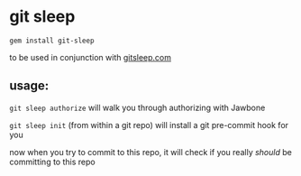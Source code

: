 # git sleep

`gem install git-sleep`

to be used in conjunction with [gitsleep.com](http://www.gitsleep.com)

## usage:

`git sleep authorize` will walk you through authorizing with Jawbone

`git sleep init` (from within a git repo) will install a git pre-commit hook for you

now when you try to commit to this repo, it will check if you really *should* be committing to this repo
